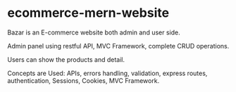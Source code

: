 ﻿# ecommerce-mern-website

Bazar is an E-commerce website both admin and user side.

Admin panel using restful API, MVC Framework, complete CRUD operations. 

Users can show the products and detail. 

Concepts are Used: APIs, errors handling, validation, express routes, authentication, Sessions, Cookies, MVC Framework.

